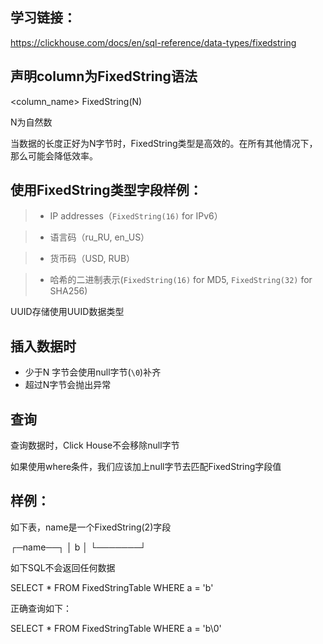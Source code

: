 ## 学习链接：

https://clickhouse.com/docs/en/sql-reference/data-types/fixedstring

## 声明column为FixedString语法

<column_name> FixedString(N)

N为自然数

当数据的长度正好为N字节时，FixedString类型是高效的。在所有其他情况下，那么可能会降低效率。

## 使用FixedString类型字段样例：

> - IP addresses（`FixedString(16)` for IPv6）  

> - 语言码（ru_RU, en_US）

> - 货币码（USD, RUB）

> - 哈希的二进制表示(`FixedString(16)` for MD5, `FixedString(32)` for SHA256)


  UUID存储使用UUID数据类型

## 插入数据时

- 少于N 字节会使用null字节(`\0`)补齐
- 超过N字节会抛出异常

## 查询

查询数据时，Click House不会移除null字节

如果使用where条件，我们应该加上null字节去匹配FixedString字段值

## 样例：

如下表，name是一个FixedString(2)字段

┌─name──┐
│ b     │
└───────┘

如下SQL不会返回任何数据

SELECT \* FROM FixedStringTable WHERE a = 'b' 

正确查询如下：

SELECT * FROM FixedStringTable WHERE a = 'b\0'



